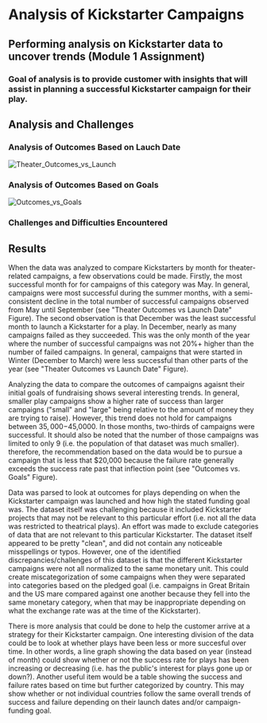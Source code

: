 # Analysis of Kickstarter Campaigns
## Performing analysis on Kickstarter data to uncover trends (Module 1 Assignment)
### Goal of analysis is to provide customer with insights that will assist in planning a successful Kickstarter campaign for their play.

## Analysis and Challenges
### Analysis of Outcomes Based on Lauch Date
 
![Theater_Outcomes_vs_Launch](https://user-images.githubusercontent.com/104801614/169138603-78837847-af34-4eda-9310-d119f5ed83dc.png)

### Analysis of Outcomes Based on Goals

![Outcomes_vs_Goals](https://user-images.githubusercontent.com/104801614/169138534-33a0963f-a368-417d-9ef4-73d903f134f0.png)

### Challenges and Difficulties Encountered

## Results
When the data was analyzed to compare Kickstarters by month for theater-related campaigns, a few observations could be made.  Firstly, the most successful month for for campaigns of this category was May.  In general, campaigns were most successful during the summer months, with a semi-consistent decline in the total number of successful campaigns observed from May until September (see "Theater Outcomes vs Launch Date" Figure).  The second observation is that December was the least successful month to launch a Kickstarter for a play.  In December, nearly as many campaigns failed as they succeeded.  This was the only month of the year where the number of successful campaigns was not 20%+ higher than the number of failed campaigns.  In general, campaigns that were started in Winter (December to March) were less successful than other parts of the year (see "Theater Outcomes vs Launch Date" Figure). 

Analyzing the data to compare the outcomes of campaigns agaisnt their initial goals of fundraising shows several interesting trends.  In general, smaller play campaigns show a higher rate of success than larger campaigns ("small" and "large" being relative to the amount of money they are trying to raise).  However, this trend does not hold for campaigns between $35,000-$45,0000.  In those months, two-thirds of campaigns were successful.  It should also be noted that the number of those campaigns was limited to only 9 (i.e. the population of that dataset was much smaller).  therefore, the recommendation based on the data would be to pursue a campaign that is less that $20,000 because the failure rate generally exceeds the success rate past that inflection point (see "Outcomes vs. Goals" Figure).

Data was parsed to look at outcomes for plays depending on when the Kickstarter campaign was launched and how high the stated funding goal was.  The dataset itself was challenging because it included Kickstarter projects that may not be relevant to this particular effort (i.e. not all the data was restricted to theatrical plays).  An effort was made to exclude categories of data that are not relevant to this particular Kickstarter.  The dataset itself appeared to be pretty "clean", and did not contain any noticeable misspellings or typos.  However, one of the identified discrepancies/challenges of this dataset is that the different Kickstarter campaigns were not all normalized to the same monetary unit.  This could create miscategorization of some campaigns when they were separated into categories based on the pledged goal (i.e. campaigns in Great Britain and the US mare compared against one another because they fell into the same monetary category, when that may be inappropriate depending on what the exchange rate was at the time of the Kickstarter).

There is more analysis that could be done to help the customer arrive at a strategy for their Kickstarter campaign.  One interesting division of the data could be to look at whether plays have been less or more succesful over time.  In other words, a line graph showing the data based on year (instead of month) could show whether or not the success rate for plays has been increasing or decreasing (i.e. has the public's interest for plays gone up or down?).  Another useful item would be a table showing the success and failure rates based on time but further categorized by country.  This may show whether or not individual countries follow the same overall trends of success and failure depending on their launch dates and/or campaign-funding goal.
